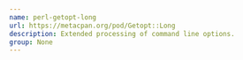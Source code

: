 ```yaml
---
name: perl-getopt-long
url: https://metacpan.org/pod/Getopt::Long
description: Extended processing of command line options.
group: None
---
```

